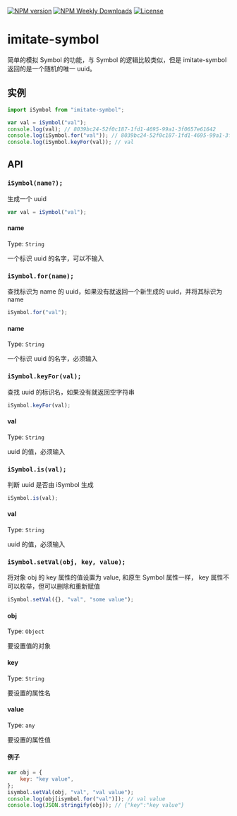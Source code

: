 [![NPM version](https://badgen.net/npm/v/imitate-symbol)](https://www.npmjs.com/package/imitate-symbol)
[![NPM Weekly Downloads](https://badgen.net/npm/dw/imitate-symbol)](https://www.npmjs.com/package/imitate-symbol)
[![License](https://badgen.net/npm/license/imitate-symbol)](https://www.npmjs.com/package/imitate-symbol)

# imitate-symbol

简单的模拟 Symbol 的功能，与 Symbol 的逻辑比较类似，但是 imitate-symbol 返回的是一个随机的唯一 uuid。

## 实例

```js
import iSymbol from "imitate-symbol";

var val = iSymbol("val");
console.log(val); // 8039bc24-52f0c187-1fd1-4695-99a1-3f0657e61642
console.log(iSymbol.for("val")); // 8039bc24-52f0c187-1fd1-4695-99a1-3f0657e61642
console.log(iSymbol.keyFor(val)); // val
```

## API

### `iSymbol(name?);`

生成一个 uuid

```js
var val = iSymbol("val");
```

#### name

Type: `String`

一个标识 uuid 的名字，可以不输入

### `iSymbol.for(name);`

查找标识为 name 的 uuid，如果没有就返回一个新生成的 uuid，并将其标识为 name

```js
iSymbol.for("val");
```

#### name

Type: `String`

一个标识 uuid 的名字，必须输入

### `iSymbol.keyFor(val);`

查找 uuid 的标识名，如果没有就返回空字符串

```js
iSymbol.keyFor(val);
```

#### val

Type: `String`

uuid 的值，必须输入

### `iSymbol.is(val);`

判断 uuid 是否由 iSymbol 生成

```js
iSymbol.is(val);
```

#### val

Type: `String`

uuid 的值，必须输入

### `iSymbol.setVal(obj, key, value);`

将对象 obj 的 key 属性的值设置为 value, 和原生 Symbol 属性一样， key 属性不可以枚举，但可以删除和重新赋值

```js
iSymbol.setVal({}, "val", "some value");
```

#### obj

Type: `Object`

要设置值的对象

#### key

Type: `String`

要设置的属性名

#### value

Type: `any`

要设置的属性值

#### 例子

```js
var obj = {
    key: "key value",
};
isymbol.setVal(obj, "val", "val value");
console.log(obj[isymbol.for("val")]); // val value
console.log(JSON.stringify(obj)); // {"key":"key value"}
```
